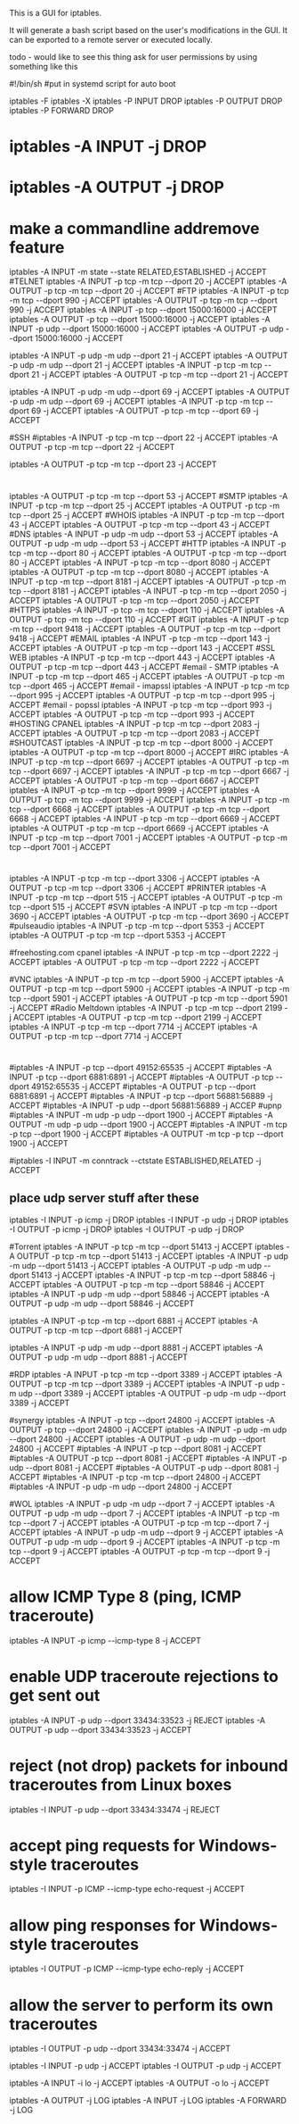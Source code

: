 This is a GUI for iptables.

It will generate a bash script based on the user's modifications in the GUI. It can be exported to a remote server or executed locally.


todo - would like to see this thing ask for user permissions by using something like this 

#!/bin/sh
#put in systemd script for auto boot

iptables -F
iptables -X
iptables -P INPUT DROP
iptables -P OUTPUT DROP
iptables -P FORWARD DROP
# iptables -A INPUT -j DROP
# iptables -A OUTPUT -j DROP
# make a commandline addremove feature
iptables -A INPUT -m state --state RELATED,ESTABLISHED -j ACCEPT
#TELNET
iptables -A INPUT -p tcp -m tcp --dport 20 -j ACCEPT
iptables -A OUTPUT -p tcp -m tcp --dport 20 -j ACCEPT
#FTP
iptables -A INPUT -p tcp -m tcp --dport 990 -j ACCEPT
iptables -A OUTPUT -p tcp -m tcp --dport 990 -j ACCEPT
iptables -A INPUT -p tcp --dport 15000:16000 -j ACCEPT
iptables -A OUTPUT -p tcp --dport 15000:16000 -j ACCEPT
iptables -A INPUT -p udp --dport 15000:16000 -j ACCEPT
iptables -A OUTPUT -p udp --dport 15000:16000 -j ACCEPT

iptables -A INPUT -p udp -m udp --dport 21 -j ACCEPT
iptables -A OUTPUT -p udp -m udp --dport 21 -j ACCEPT
iptables -A INPUT -p tcp -m tcp --dport 21 -j ACCEPT
iptables -A OUTPUT -p tcp -m tcp --dport 21 -j ACCEPT

iptables -A INPUT -p udp -m udp --dport 69 -j ACCEPT
iptables -A OUTPUT -p udp -m udp --dport 69 -j ACCEPT
iptables -A INPUT -p tcp -m tcp --dport 69 -j ACCEPT
iptables -A OUTPUT -p tcp -m tcp --dport 69 -j ACCEPT

#SSH
#iptables -A INPUT -p tcp -m tcp --dport 22 -j ACCEPT
iptables -A OUTPUT -p tcp -m tcp --dport 22 -j ACCEPT

iptables -A OUTPUT -p tcp -m tcp --dport 23 -j ACCEPT
#
iptables -A OUTPUT -p tcp -m tcp --dport 53 -j ACCEPT
#SMTP
iptables -A INPUT -p tcp -m tcp --dport 25 -j ACCEPT
iptables -A OUTPUT -p tcp -m tcp --dport 25 -j ACCEPT
#WHOIS
iptables -A INPUT -p tcp -m tcp --dport 43 -j ACCEPT
iptables -A OUTPUT -p tcp -m tcp --dport 43 -j ACCEPT
#DNS
iptables -A INPUT -p udp -m udp --dport 53 -j ACCEPT
iptables -A OUTPUT -p udp -m udp --dport 53 -j ACCEPT
#HTTP
iptables -A INPUT -p tcp -m tcp --dport 80 -j ACCEPT
iptables -A OUTPUT -p tcp -m tcp --dport 80 -j ACCEPT
iptables -A INPUT -p tcp -m tcp --dport 8080 -j ACCEPT
iptables -A OUTPUT -p tcp -m tcp --dport 8080 -j ACCEPT
iptables -A INPUT -p tcp -m tcp --dport 8181 -j ACCEPT
iptables -A OUTPUT -p tcp -m tcp --dport 8181 -j ACCEPT
iptables -A INPUT -p tcp -m tcp --dport 2050 -j ACCEPT
iptables -A OUTPUT -p tcp -m tcp --dport 2050 -j ACCEPT
#HTTPS
iptables -A INPUT -p tcp -m tcp --dport 110 -j ACCEPT
iptables -A OUTPUT -p tcp -m tcp --dport 110 -j ACCEPT
#GIT
iptables -A INPUT -p tcp -m tcp --dport 9418 -j ACCEPT
iptables -A OUTPUT -p tcp -m tcp --dport 9418 -j ACCEPT
#EMAIL
iptables -A INPUT -p tcp -m tcp --dport 143 -j ACCEPT
iptables -A OUTPUT -p tcp -m tcp --dport 143 -j ACCEPT
#SSL WEB
iptables -A INPUT -p tcp -m tcp --dport 443 -j ACCEPT
iptables -A OUTPUT -p tcp -m tcp --dport 443 -j ACCEPT
#email - SMTP 
iptables -A INPUT -p tcp -m tcp --dport 465 -j ACCEPT
iptables -A OUTPUT -p tcp -m tcp --dport 465 -j ACCEPT
#email - imapssl
iptables -A INPUT -p tcp -m tcp --dport 995 -j ACCEPT
iptables -A OUTPUT -p tcp -m tcp --dport 995 -j ACCEPT
#email - popssl
iptables -A INPUT -p tcp -m tcp --dport 993 -j ACCEPT
iptables -A OUTPUT -p tcp -m tcp --dport 993 -j ACCEPT
#HOSTING CPANEL
iptables -A INPUT -p tcp -m tcp --dport 2083 -j ACCEPT
iptables -A OUTPUT -p tcp -m tcp --dport 2083 -j ACCEPT
#SHOUTCAST
iptables -A INPUT -p tcp -m tcp --dport 8000 -j ACCEPT
iptables -A OUTPUT -p tcp -m tcp --dport 8000 -j ACCEPT
#IRC
iptables -A INPUT -p tcp -m tcp --dport 6697 -j ACCEPT
iptables -A OUTPUT -p tcp -m tcp --dport 6697 -j ACCEPT
iptables -A INPUT -p tcp -m tcp --dport 6667 -j ACCEPT
iptables -A OUTPUT -p tcp -m tcp --dport 6667 -j ACCEPT
iptables -A INPUT -p tcp -m tcp --dport 9999 -j ACCEPT
iptables -A OUTPUT -p tcp -m tcp --dport 9999 -j ACCEPT
iptables -A INPUT -p tcp -m tcp --dport 6668 -j ACCEPT
iptables -A OUTPUT -p tcp -m tcp --dport 6668 -j ACCEPT
iptables -A INPUT -p tcp -m tcp --dport 6669 -j ACCEPT
iptables -A OUTPUT -p tcp -m tcp --dport 6669 -j ACCEPT
iptables -A INPUT -p tcp -m tcp --dport 7001 -j ACCEPT
iptables -A OUTPUT -p tcp -m tcp --dport 7001 -j ACCEPT
#
iptables -A INPUT -p tcp -m tcp --dport 3306 -j ACCEPT
iptables -A OUTPUT -p tcp -m tcp --dport 3306 -j ACCEPT
#PRINTER
iptables -A INPUT -p tcp -m tcp --dport 515 -j ACCEPT
iptables -A OUTPUT -p tcp -m tcp --dport 515 -j ACCEPT
#SVN
iptables -A INPUT -p tcp -m tcp --dport 3690 -j ACCEPT
iptables -A OUTPUT -p tcp -m tcp --dport 3690 -j ACCEPT
#pulseaudio
iptables -A INPUT -p tcp -m tcp --dport 5353 -j ACCEPT
iptables -A OUTPUT -p tcp -m tcp --dport 5353 -j ACCEPT

#freehosting.com cpanel
iptables -A INPUT -p tcp -m tcp --dport 2222 -j ACCEPT
iptables -A OUTPUT -p tcp -m tcp --dport 2222 -j ACCEPT

#VNC
iptables -A INPUT -p tcp -m tcp --dport 5900 -j ACCEPT
iptables -A OUTPUT -p tcp -m tcp --dport 5900 -j ACCEPT
iptables -A INPUT -p tcp -m tcp --dport 5901 -j ACCEPT
iptables -A OUTPUT -p tcp -m tcp --dport 5901 -j ACCEPT
#Radio Meltdown
iptables -A INPUT -p tcp -m tcp --dport 2199 -j ACCEPT
iptables -A OUTPUT -p tcp -m tcp --dport 2199 -j ACCEPT
iptables -A INPUT -p tcp -m tcp --dport 7714 -j ACCEPT
iptables -A OUTPUT -p tcp -m tcp --dport 7714 -j ACCEPT

#
#iptables -A INPUT -p tcp --dport 49152:65535 -j ACCEPT
#iptables -A INPUT -p tcp --dport 6881:6891 -j ACCEPT
#iptables -A OUTPUT -p tcp --dport 49152:65535 -j ACCEPT
#iptables -A OUTPUT -p tcp --dport 6881:6891 -j ACCEPT
#iptables -A INPUT -p tcp --dport 56881:56889 -j ACCEPT
#iptables -A INPUT -p udp --dport 56881:56889 -j ACCEP
#upnp
#iptables -A INPUT -m udp -p udp --dport 1900 -j ACCEPT
#iptables -A OUTPUT -m udp -p udp --dport 1900 -j ACCEPT
#iptables -A INPUT -m tcp -p tcp --dport 1900 -j ACCEPT
#iptables -A OUTPUT -m tcp -p tcp --dport 1900 -j ACCEPT



#iptables -I INPUT -m conntrack --ctstate ESTABLISHED,RELATED -j ACCEPT

## place udp server stuff after these

iptables -I INPUT -p icmp -j DROP
iptables -I INPUT -p udp -j DROP
iptables -I OUTPUT -p icmp -j DROP
iptables -I OUTPUT -p udp -j DROP

#Torrent
iptables -A INPUT -p tcp -m tcp --dport 51413 -j ACCEPT
iptables -A OUTPUT -p tcp -m tcp --dport 51413 -j ACCEPT
iptables -A INPUT -p udp -m udp --dport 51413 -j ACCEPT
iptables -A OUTPUT -p udp -m udp --dport 51413 -j ACCEPT
iptables -A INPUT -p tcp -m tcp --dport 58846 -j ACCEPT
iptables -A OUTPUT -p tcp -m tcp --dport 58846 -j ACCEPT
iptables -A INPUT -p udp -m udp --dport 58846 -j ACCEPT
iptables -A OUTPUT -p udp -m udp --dport 58846 -j ACCEPT

iptables -A INPUT -p tcp -m tcp --dport 6881 -j ACCEPT
iptables -A OUTPUT -p tcp -m tcp --dport 6881 -j ACCEPT

iptables -A INPUT -p udp -m udp --dport 8881 -j ACCEPT
iptables -A OUTPUT -p udp -m udp --dport 8881 -j ACCEPT


#RDP
iptables -A INPUT -p tcp -m tcp --dport 3389 -j ACCEPT
iptables -A OUTPUT -p tcp -m tcp --dport 3389 -j ACCEPT
iptables -A INPUT -p udp -m udp --dport 3389 -j ACCEPT
iptables -A OUTPUT -p udp -m udp --dport 3389 -j ACCEPT

#synergy
iptables -A INPUT -p tcp --dport 24800 -j ACCEPT
iptables -A OUTPUT -p tcp --dport 24800 -j ACCEPT
iptables -A INPUT -p udp -m udp --dport 24800 -j ACCEPT
iptables -A OUTPUT -p udp -m udp --dport 24800 -j ACCEPT
#iptables -A INPUT -p tcp --dport 8081 -j ACCEPT
#iptables -A OUTPUT -p tcp --dport 8081 -j ACCEPT
#iptables -A INPUT -p udp --dport 8081 -j ACCEPT
#iptables -A OUTPUT -p udp --dport 8081 -j ACCEPT
#iptables -A INPUT -p tcp -m tcp --dport 24800 -j ACCEPT
#iptables -A INPUT -p udp -m udp --dport 24800 -j ACCEPT

#WOL
iptables -A INPUT -p udp -m udp --dport 7 -j ACCEPT
iptables -A OUTPUT -p udp -m udp --dport 7 -j ACCEPT
iptables -A INPUT -p tcp -m tcp --dport 7 -j ACCEPT
iptables -A OUTPUT -p tcp -m tcp --dport 7 -j ACCEPT
iptables -A INPUT -p udp -m udp --dport 9 -j ACCEPT
iptables -A OUTPUT -p udp -m udp --dport 9 -j ACCEPT
iptables -A INPUT -p tcp -m tcp --dport 9 -j ACCEPT
iptables -A OUTPUT -p tcp -m tcp --dport 9 -j ACCEPT


# allow ICMP Type 8 (ping, ICMP traceroute)
iptables -A INPUT -p icmp --icmp-type 8 -j ACCEPT
# enable UDP traceroute rejections to get sent out
iptables -A INPUT -p udp --dport 33434:33523 -j REJECT
iptables -A OUTPUT -p udp --dport 33434:33523 -j ACCEPT



# reject (not drop) packets for inbound traceroutes from Linux boxes
iptables -I INPUT -p udp --dport 33434:33474 -j REJECT

# accept ping requests for Windows-style traceroutes
iptables -I INPUT -p ICMP --icmp-type echo-request -j ACCEPT

# allow ping responses for Windows-style traceroutes
iptables -I OUTPUT -p ICMP --icmp-type echo-reply -j ACCEPT

# allow the server to perform its own traceroutes
iptables -I OUTPUT -p udp --dport 33434:33474 -j ACCEPT




iptables -I INPUT -p udp -j ACCEPT
iptables -I OUTPUT -p udp -j ACCEPT

iptables -A INPUT -i lo -j ACCEPT
iptables -A OUTPUT -o lo -j ACCEPT

iptables -A OUTPUT -j LOG
iptables -A INPUT -j LOG
iptables -A FORWARD -j LOG
 

